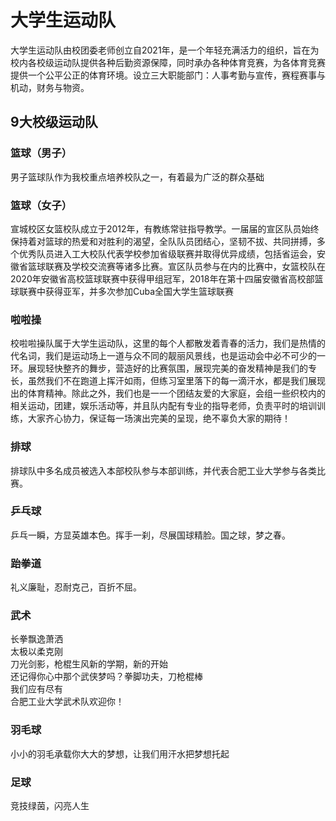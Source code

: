 # 大学生运动队

大学生运动队由校团委老师创立自2021年，是一个年轻充满活力的组织，旨在为校内各校级运动队提供各种后勤资源保障，同时承办各种体育竞赛，为各体育竞赛提供一个公平公正的体育环境。设立三大职能部门：人事考勤与宣传，赛程赛事与机动，财务与物资。

## 9大校级运动队

### 篮球（男子）

男子篮球队作为我校重点培养校队之一，有着最为广泛的群众基础

### 篮球（女子）

宣城校区女篮校队成立于2012年，有教练常驻指导教学。一届届的宣区队员始终保持着对篮球的热爱和对胜利的渴望，全队队员团结心，坚韧不拔、共同拼搏，多个优秀队员进入工大校队代表学校参加省级联赛并取得优异成绩，包括省运会，安徽省篮球联赛及学校交流赛等诸多比赛。宣区队员参与在内的比赛中，女篮校队在2020年安徽省高校篮球联赛中获得甲组冠军，2018年在第十四届安徽省高校部篮球联赛中获得亚军，并多次参加Cuba全国大学生篮球联赛

### 啦啦操

校啦啦操队属于大学生运动队，这里的每个人都散发着青春的活力，我们是热情的代名词，我们是运动场上一道与众不同的靓丽风景线，也是运动会中必不可少的一环。展现轻快整齐的舞步，营造好的比赛氛围，展现完美的奋发精神是我们的专长，虽然我们不在跑道上挥汗如雨，但练习室里落下的每一滴汗水，都是我们展现出的体育精神。除此之外，我们也是一一个团结友爱的大家庭，会组一些织校内的相关运动，团建，娱乐活动等，并且队内配有专业的指导老师，负责平时的培训训练，大家齐心协力，保证每一场演出完美的呈现，绝不辜负大家的期待！

### 排球

排球队中多名成员被选入本部校队参与本部训练，并代表合肥工业大学参与各类比赛。

### 乒乓球

乒乓一瞬，方显英雄本色。挥手一刹，尽展国球精脸。国之球，梦之春。

### 跆拳道

礼义廉耻，忍耐克己，百折不屈。

### 武术

长拳飘逸萧洒  
太极以柔克刚  
刀光剑影，枪棍生风新的学期，新的开始  
还记得你心中那个武侠梦吗？拳脚功夫，刀枪棍棒  
我们应有尽有  
合肥工业大学武术队欢迎你！

### 羽毛球

小小的羽毛承载你大大的梦想，让我们用汗水把梦想托起

### 足球

竞技绿茵，闪亮人生
